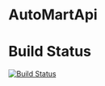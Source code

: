# AutoMartApi
# Build Status
[![Build Status](https://travis-ci.org/sempsmahad/andela_bootcamp.svg?branch=develop)](https://travis-ci.org/sempsmahad/andela_bootcamp)